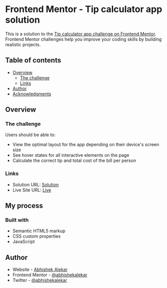 # Frontend Mentor - Tip calculator app solution

This is a solution to the [Tip calculator app challenge on Frontend Mentor](https://www.frontendmentor.io/challenges/tip-calculator-app-ugJNGbJUX). Frontend Mentor challenges help you improve your coding skills by building realistic projects.

## Table of contents

- [Overview](#overview)
  - [The challenge](#the-challenge)
   - [Links](#links)
- [Author](#author)
- [Acknowledgments](#acknowledgments)



## Overview

### The challenge

Users should be able to:

- View the optimal layout for the app depending on their device's screen size
- See hover states for all interactive elements on the page
- Calculate the correct tip and total cost of the bill per person


### Links

- Solution URL: [Solution](https://github.com/abhishekalekar/tip-calculator-app)
- Live Site URL: [Live](https://abhishekalekar.github.io/tip-calculator-app/)

## My process

### Built with

- Semantic HTML5 markup
- CSS custom properties
- JavaScript

## Author

- Website - [Abhishek Alekar](https://phpabhishek.nz)
- Frontend Mentor - [@abhishekalekar](https://www.frontendmentor.io/profile/abhishekalekar)
- Twitter - [@abhishekalekar](https://www.twitter.com/abhishekalekar)



